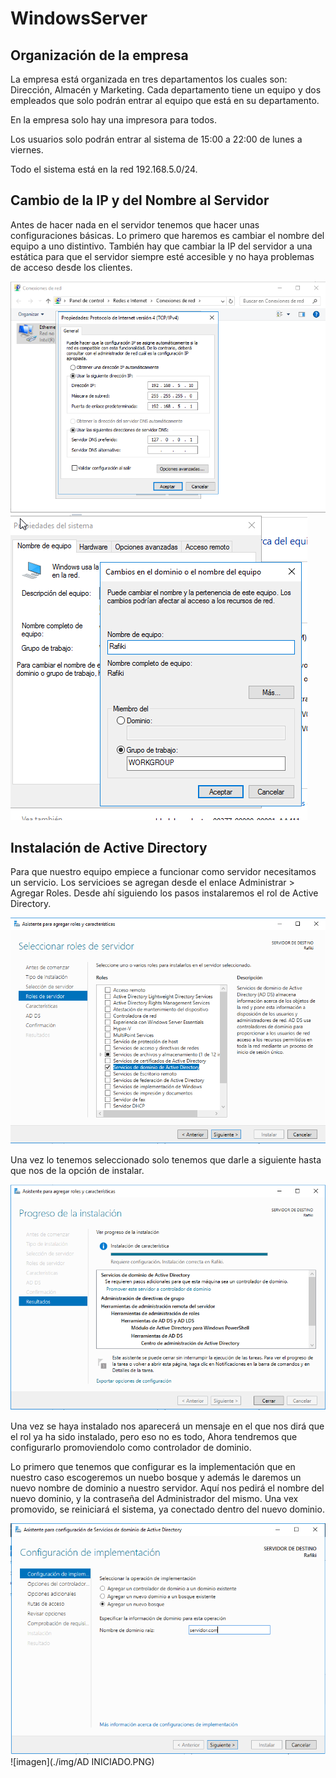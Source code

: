 # WindowsServer
## Organización de la empresa
La empresa está organizada en tres departamentos los cuales son: Dirección, Almacén y Marketing. Cada departamento tiene un equipo y dos empleados que solo podrán entrar al equipo que está en su departamento.

En la empresa solo hay una impresora para todos.

Los usuarios solo podrán entrar al sistema de 15:00 a 22:00 de lunes a viernes.

Todo el sistema está en la red 192.168.5.0/24.

## Cambio de la IP y del Nombre al Servidor
Antes de hacer nada en el servidor tenemos que hacer unas configuraciones básicas. Lo primero que haremos es cambiar el nombre del equipo a uno distintivo. También hay que cambiar la IP del servidor a una estática para que el servidor siempre esté accesible y no haya problemas de acceso desde los clientes.

![imagen](./img/CAMBIARIP.PNG)
![imagen](./img/CAMBIARNOMBRE.PNG)

## Instalación de Active Directory
Para que nuestro equipo empiece a funcionar como servidor necesitamos un servicio. Los servicioes se agregan desde el enlace Administrar > Agregar Roles. Desde ahí siguiendo los pasos instalaremos el rol de Active Directory.

![imagen](./img/SELECCIONARAD.PNG)

Una vez lo tenemos seleccionado solo tenemos que darle a siguiente hasta que nos de la opción de instalar.

![imagen](./img/ADINSTALADO.PNG)

Una vez se haya instalado nos aparecerá un mensaje en el que nos dirá que el rol ya ha sido instalado, pero eso no es todo, Ahora tendremos que configurarlo promoviendolo como controlador de dominio.

Lo primero que tenemos que configurar es la implementación que en nuestro caso escogeremos un nuebo bosque y además le daremos un nuevo nombre de dominio a nuestro servidor. Aquí nos pedirá el nombre del nuevo dominio, y la contraseña del Administrador del mismo. Una vex promovido, se reiniciará el sistema, ya conectado dentro del nuevo dominio.

![imagen](./img/CREARBOSQUE.PNG)
![imagen](./img/AD INICIADO.PNG)
